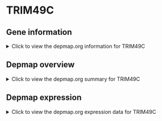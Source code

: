 <h1>TRIM49C</h1>

<h2>Gene information</h2>
<details>
  <summary>Click to view the depmap.org information for TRIM49C</summary>
  <iframe src="https://depmap.org/portal/gene/TRIM49C?tab=about" style="border:none;width:100%;height:800px"></iframe>
</details>

<h2>Depmap overview</h2>
<details>
  <summary>Click to view the depmap.org summary for TRIM49C</summary>
  <iframe src="https://depmap.org/portal/gene/TRIM49C?tab=overview" style="border:none;width:100%;height:800px"></iframe>
</details>

<h2>Depmap expression</h2>
<details>
  <summary>Click to view the depmap.org expression data for TRIM49C</summary>
  <iframe src="https://depmap.org/portal/gene/TRIM49C?tab=characterization" style="border:none;width:100%;height:800px"></iframe>
</details>


<!--
<h2>Reactome Pathway diagram</h2>
<details>
  <summary>Click to view Reactome pathway for TRIM49C</summary>
  PNAME
</details>
-->


